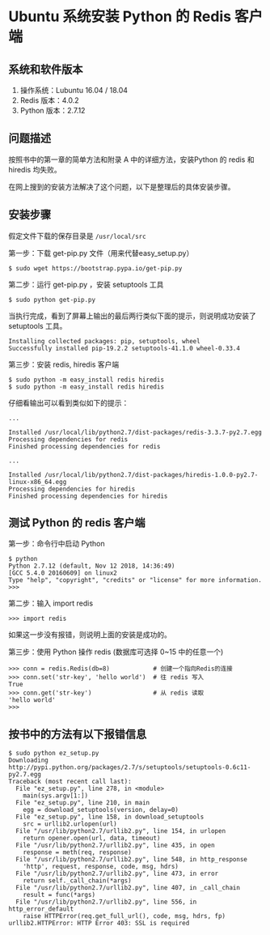 # Ubuntu 系统安装 Python 的 Redis 客户端

## 系统和软件版本
1. 操作系统：Lubuntu 16.04 / 18.04
2. Redis 版本：4.0.2
3. Python 版本：2.7.12

## 问题描述
按照书中的第一章的简单方法和附录 A 中的详细方法，安装Python 的 redis 和 hiredis 均失败。

在网上搜到的安装方法解决了这个问题，以下是整理后的具体安装步骤。


## 安装步骤
假定文件下载的保存目录是 ```/usr/local/src```

第一步：下载 get-pip.py 文件（用来代替easy_setup.py）
```
$ sudo wget https://bootstrap.pypa.io/get-pip.py
```


第二步：运行 get-pip.py ，安装 setuptools 工具
```
$ sudo python get-pip.py
```

当执行完成，看到了屏幕上输出的最后两行类似下面的提示，则说明成功安装了 setuptools 工具。
```
Installing collected packages: pip, setuptools, wheel
Successfully installed pip-19.2.2 setuptools-41.1.0 wheel-0.33.4
```


第三步：安装 redis, hiredis 客户端
```
$ sudo python -m easy_install redis hiredis
$ sudo python -m easy_install redis hiredis
```

仔细看输出可以看到类似如下的提示：
```
...

Installed /usr/local/lib/python2.7/dist-packages/redis-3.3.7-py2.7.egg
Processing dependencies for redis
Finished processing dependencies for redis

...

Installed /usr/local/lib/python2.7/dist-packages/hiredis-1.0.0-py2.7-linux-x86_64.egg
Processing dependencies for hiredis
Finished processing dependencies for hiredis
```


## 测试 Python 的 redis 客户端
第一步：命令行中启动 Python
```
$ python
Python 2.7.12 (default, Nov 12 2018, 14:36:49)
[GCC 5.4.0 20160609] on linux2
Type "help", "copyright", "credits" or "license" for more information.
>>>
```

第二步：输入 import redis
```
>>> import redis
```

如果这一步没有报错，则说明上面的安装是成功的。

第三步：使用 Python 操作 redis (数据库可选择 0~15 中的任意一个)
```
>>> conn = redis.Redis(db=8)            # 创建一个指向Redis的连接
>>> conn.set('str-key', 'hello world')  # 往 redis 写入
True
>>> conn.get('str-key')                 # 从 redis 读取
'hello world'
>>>
```


## 按书中的方法有以下报错信息
```
$ sudo python ez_setup.py
Downloading http://pypi.python.org/packages/2.7/s/setuptools/setuptools-0.6c11-py2.7.egg
Traceback (most recent call last):
  File "ez_setup.py", line 278, in <module>
    main(sys.argv[1:])
  File "ez_setup.py", line 210, in main
    egg = download_setuptools(version, delay=0)
  File "ez_setup.py", line 158, in download_setuptools
    src = urllib2.urlopen(url)
  File "/usr/lib/python2.7/urllib2.py", line 154, in urlopen
    return opener.open(url, data, timeout)
  File "/usr/lib/python2.7/urllib2.py", line 435, in open
    response = meth(req, response)
  File "/usr/lib/python2.7/urllib2.py", line 548, in http_response
    'http', request, response, code, msg, hdrs)
  File "/usr/lib/python2.7/urllib2.py", line 473, in error
    return self._call_chain(*args)
  File "/usr/lib/python2.7/urllib2.py", line 407, in _call_chain
    result = func(*args)
  File "/usr/lib/python2.7/urllib2.py", line 556, in http_error_default
    raise HTTPError(req.get_full_url(), code, msg, hdrs, fp)
urllib2.HTTPError: HTTP Error 403: SSL is required
```
